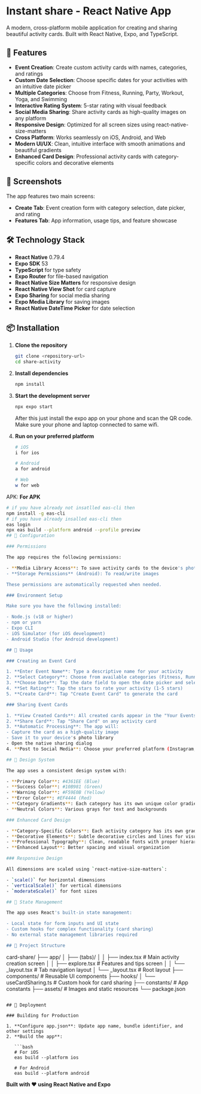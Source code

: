 # Instant share - React Native App

A modern, cross-platform mobile application for creating and sharing beautiful activity cards. Built with React Native, Expo, and TypeScript.

## 🚀 Features

- **Event Creation**: Create custom activity cards with names, categories, and ratings
- **Custom Date Selection**: Choose specific dates for your activities with an intuitive date picker
- **Multiple Categories**: Choose from Fitness, Running, Party, Workout, Yoga, and Swimming
- **Interactive Rating System**: 5-star rating with visual feedback
- **Social Media Sharing**: Share activity cards as high-quality images on any platform
- **Responsive Design**: Optimized for all screen sizes using react-native-size-matters
- **Cross Platform**: Works seamlessly on iOS, Android, and Web
- **Modern UI/UX**: Clean, intuitive interface with smooth animations and beautiful gradients
- **Enhanced Card Design**: Professional activity cards with category-specific colors and decorative elements

## 📱 Screenshots

The app features two main screens:

- **Create Tab**: Event creation form with category selection, date picker, and rating
- **Features Tab**: App information, usage tips, and feature showcase

## 🛠️ Technology Stack

- **React Native** 0.79.4
- **Expo SDK** 53
- **TypeScript** for type safety
- **Expo Router** for file-based navigation
- **React Native Size Matters** for responsive design
- **React Native View Shot** for card capture
- **Expo Sharing** for social media sharing
- **Expo Media Library** for saving images
- **React Native DateTime Picker** for date selection

## 📦 Installation

1. **Clone the repository**

   ```bash
   git clone <repository-url>
   cd share-activity
   ```

2. **Install dependencies**

   ```bash
   npm install
   ```

3. **Start the development server**

   ```bash
   npx expo start
   ```

   After this just install the expo app on your phone and scan the QR code. Make sure your phone and laptop connected to same wifi.

4. **Run on your preferred platform**

   ```bash
   # iOS
   i for ios

   # Android
   a for android

   # Web
   w for web
   ```

APK: **For APK**

```bash
# if you have already not insatlled eas-cli then
npm install -g eas-cli
# if you have already insalled eas-cli then
eas login
npx eas build --platform android --profile preview
## 🔧 Configuration

### Permissions

The app requires the following permissions:

- **Media Library Access**: To save activity cards to the device's photo library
- **Storage Permissions** (Android): To read/write images

These permissions are automatically requested when needed.

### Environment Setup

Make sure you have the following installed:

- Node.js (v18 or higher)
- npm or yarn
- Expo CLI
- iOS Simulator (for iOS development)
- Android Studio (for Android development)

## 📖 Usage

### Creating an Event Card

1. **Enter Event Name**: Type a descriptive name for your activity
2. **Select Category**: Choose from available categories (Fitness, Running, Party, etc.)
3. **Choose Date**: Tap the date field to open the date picker and select your activity date
4. **Set Rating**: Tap the stars to rate your activity (1-5 stars)
5. **Create Card**: Tap "Create Event Card" to generate the card

### Sharing Event Cards

1. **View Created Cards**: All created cards appear in the "Your Events" section
2. **Share Card**: Tap "Share Card" on any activity card
3. **Automatic Processing**: The app will:
- Capture the card as a high-quality image
- Save it to your device's photo library
- Open the native sharing dialog
4. **Post to Social Media**: Choose your preferred platform (Instagram, Facebook, Twitter, etc.)

## 🎨 Design System

The app uses a consistent design system with:

- **Primary Color**: #4361EE (Blue)
- **Success Color**: #10B981 (Green)
- **Warning Color**: #F59E0B (Yellow)
- **Error Color**: #EF4444 (Red)
- **Category Gradients**: Each category has its own unique color gradient
- **Neutral Colors**: Various grays for text and backgrounds

### Enhanced Card Design

- **Category-Specific Colors**: Each activity category has its own gradient color scheme
- **Decorative Elements**: Subtle decorative circles and lines for visual appeal
- **Professional Typography**: Clean, readable fonts with proper hierarchy
- **Enhanced Layout**: Better spacing and visual organization

### Responsive Design

All dimensions are scaled using `react-native-size-matters`:

- `scale()` for horizontal dimensions
- `verticalScale()` for vertical dimensions
- `moderateScale()` for font sizes

## 🔄 State Management

The app uses React's built-in state management:

- Local state for form inputs and UI state
- Custom hooks for complex functionality (card sharing)
- No external state management libraries required

## 📁 Project Structure

```

card-share/
├── app/
│ ├── (tabs)/
│ │ ├── index.tsx # Main activity creation screen
│ │ ├── explore.tsx # Features and tips screen
│ │ └── \_layout.tsx # Tab navigation layout
│ └── \_layout.tsx # Root layout
├── components/ # Reusable UI components
├── hooks/
│ └── useCardSharing.ts # Custom hook for card sharing
├── constants/ # App constants
├── assets/ # Images and static resources
└── package.json

````

## 🚀 Deployment

### Building for Production

1. **Configure app.json**: Update app name, bundle identifier, and other settings
2. **Build the app**:

   ```bash
   # For iOS
   eas build --platform ios

   # For Android
   eas build --platform android
````

**Built with ❤️ using React Native and Expo**
